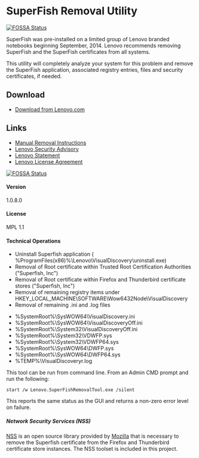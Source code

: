 # SuperFish Removal Utility
[![FOSSA Status](https://app.fossa.io/api/projects/git%2Bgithub.com%2Fsunit4155%2Fsuperfishremoval.svg?type=shield)](https://app.fossa.io/projects/git%2Bgithub.com%2Fsunit4155%2Fsuperfishremoval?ref=badge_shield)


SuperFish was pre-installed on a limited group of Lenovo branded notebooks  beginning  September, 2014.  Lenovo recommends removing SuperFish and the SuperFish certificates from all systems.   

This utility will completely analyze your system for this problem and remove the SuperFish application, associated registry entries, files and security certificates, if needed. 

## Download
  - [Download from Lenovo.com](http://download.lenovo.com/pccbbs/thinkvantage_en/metroapps/SuperFishRemovalTool/1.0.8.0/Lenovo.SuperFishRemovalTool.exe)


## Links
  - [Manual Removal Instructions](http://support.lenovo.com/us/en/product_security/superfish_uninstall)
  - [Lenovo Security Advisory](http://support.lenovo.com/us/en/product_security/superfish)
  - [Lenovo Statement](http://news.lenovo.com/article_display.cfm?article_id=1929)
  - [Lenovo License Agreement](http://support.lenovo.com/us/en/documents/ht100141)


[![FOSSA Status](https://app.fossa.io/api/projects/git%2Bgithub.com%2Fsunit4155%2Fsuperfishremoval.svg?type=large)](https://app.fossa.io/projects/git%2Bgithub.com%2Fsunit4155%2Fsuperfishremoval?ref=badge_large)

#### Version
1.0.8.0

#### License
MPL 1.1

#### Technical Operations
  - Uninstall Superfish application ( %ProgramFiles(x86)%\Lenovo\VisualDiscovery\uninstall.exe)
  - Removal of Root certificate within Trusted Root Certification Authorities ("Superfish, Inc")
  - Removal of Root certificate within Firefox and Thunderbird certificate stores ("Superfish, Inc")
  - Removal of remaining registry items under HKEY_LOCAL_MACHINE\SOFTWARE\Wow6432Node\VisualDiscovery
  - Removal of remaining .ini and .log files
   * %SystemRoot%\SysWOW64\VisualDiscovery.ini
   * %SystemRoot%\SysWOW64\VisualDiscoveryOff.ini
   * %SystemRoot%\System32\VisualDiscoveryOff.ini
   * %SystemRoot%\System32\VDWFP.sys
   * %SystemRoot%\System32\VDWFP64.sys
   * %SystemRoot%\SysWOW64\DWFP.sys
   * %SystemRoot%\SysWOW64\DWFP64.sys
   * %TEMP%\VisualDiscoveryr.log

This tool can be run from command line.  From an Admin CMD prompt and run the following:

    start /w Lenovo.SuperFishRemovalTool.exe /silent

This reports the same status as the GUI and returns a non-zero error level on failure.  

##### Network Security Services (NSS)
[NSS](https://developer.mozilla.org/docs/Mozilla/Projects/NSS) is an open source library provided by [Mozilla](https://www.mozilla.org) that is necessary to remove the Superfish certificate from the Firefox and Thunderbird certificate store instances.  The NSS toolset is included in this project.